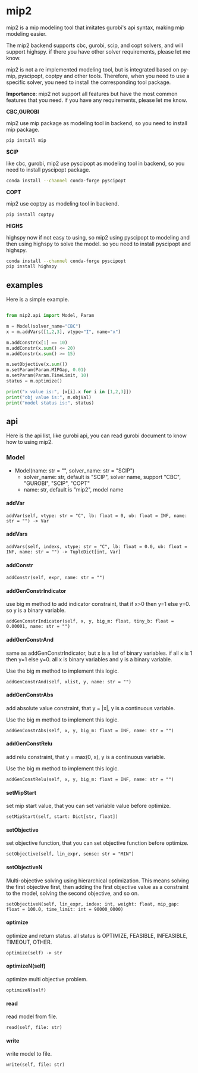 # mip2

mip2 is a mip modeling tool that imitates gurobi's api syntax, making mip modeling easier.

The mip2 backend supports cbc, gurobi, scip, and copt solvers, and will support highspy. if there you have other solver requirements, please let me know.

mip2 is not a re implemented modeling tool, but is integrated based on py-mip, pyscipopt, coptpy and other tools. Therefore, when you need to use a specific solver, you need to install the corresponding tool package.

**Importance**: mip2 not support all features but have the most common features that you need. if you have any requirements, please let me know.

**CBC,GUROBI** 

mip2 use mip package as modeling tool in backend, so you need to install mip package.
```sh
pip install mip
```

**SCIP** 

like cbc, gurobi, mip2 use pyscipopt as modeling tool in backend, so you need to install pyscipopt package.
```sh
conda install --channel conda-forge pyscipopt
```

**COPT** 

mip2 use coptpy as modeling tool in backend.
```sh
pip install coptpy
```

**HIGHS**

highspy now if not easy to using, so mip2 using pyscipopt to modeling and then using highspy to solve the model. so you need to install pyscipopt and highspy.
```sh
conda install --channel conda-forge pyscipopt
pip install highspy
```

## examples
Here is a simple example.

```python

from mip2.api import Model, Param

m = Model(solver_name="CBC")
x = m.addVars([1,2,3], vtype="I", name="x")

m.addConstr(x[1] == 10)
m.addConstr(x.sum() <= 20)
m.addConstr(x.sum() >= 15)

m.setObjective(x.sum())
m.setParam(Param.MIPGap, 0.01)
m.setParam(Param.TimeLimit, 10)
status = m.optimize()

print("x value is:", [x[i].x for i in [1,2,3]])
print("obj value is:", m.objVal)
print("model status is:", status)
```



## api
Here is the api list, like gurobi api, you can read gurobi document to know how to using mip2.

### Model
- Model(name: str = "", solver_name: str = "SCIP")
    - solver_name: str, default is "SCIP", solver name, support "CBC", "GUROBI", "SCIP", "COPT"
    - name: str, default is "mip2", model name

#### addVar
```
addVar(self, vtype: str = "C", lb: float = 0, ub: float = INF, name: str = "") -> Var
```

#### addVars
```
addVars(self, indexs, vtype: str = "C", lb: float = 0.0, ub: float = INF, name: str = "") -> TupleDict[int, Var]
```

#### addConstr
```
addConstr(self, expr, name: str = "")
```

#### addGenConstrIndicator
use big m method to add indicator constraint, that if x>0 then y=1 else y=0. so y is a binary variable.
```
addGenConstrIndicator(self, x, y, big_m: float, tiny_b: float = 0.00001, name: str = "")
```

#### addGenConstrAnd
same as addGenConstrIndicator, but x is a list of binary variables. if all x is 1 then y=1 else y=0. all x is binary variables and y is a binary variable.

Use the big m method to implement this logic.
```
addGenConstrAnd(self, xlist, y, name: str = "")
```

#### addGenConstrAbs
add absolute value constraint, that y = |x|, y is a continuous variable.

Use the big m method to implement this logic.
```
addGenConstrAbs(self, x, y, big_m: float = INF, name: str = "")
```

#### addGenConstRelu
add relu constraint, that y = max(0, x), y is a continuous variable.

Use the big m method to implement this logic.
```
addGenConstRelu(self, x, y, big_m: float = INF, name: str = "")
```

#### setMipStart
set mip start value, that you can set variable value before optimize.
```
setMipStart(self, start: Dict[str, float])
```

#### setObjective
set objective function, that you can set objective function before optimize.
```
setObjective(self, lin_expr, sense: str = "MIN")
```

#### setObjectiveN
Multi-objective solving using hierarchical optimization. This means solving the first objective first, then adding the first objective value as a constraint to the model, solving the second objective, and so on.


```
setObjectiveN(self, lin_expr, index: int, weight: float, mip_gap: float = 100.0, time_limit: int = 90000_0000)
```

#### optimize
optimize and return status. all status is OPTIMIZE, FEASIBLE, INFEASIBLE, TIMEOUT, OTHER.
```
optimize(self) -> str

```

#### optimizeN(self)
optimize multi objective problem.
```
optimizeN(self)
```

#### read
read model from file.
```
read(self, file: str)
```


#### write
write model to file.
```
write(self, file: str)
```

